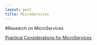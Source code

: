 ```yaml
---
layout: post
title: MicroServices
---
```


#Research on MicroServices

[Practical Considerations for MicroServices](https://vimeo.com/105751281)

